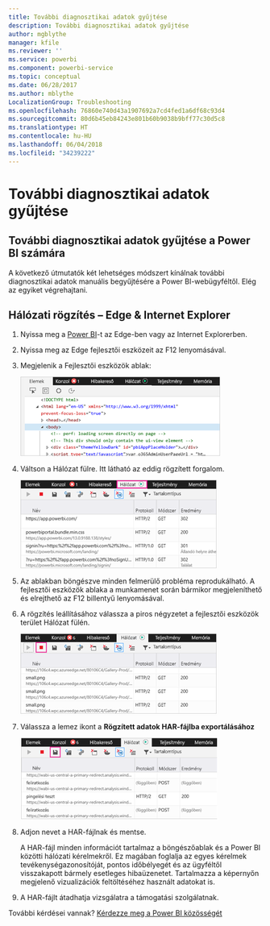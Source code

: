 ```yaml
---
title: További diagnosztikai adatok gyűjtése
description: További diagnosztikai adatok gyűjtése
author: mgblythe
manager: kfile
ms.reviewer: ''
ms.service: powerbi
ms.component: powerbi-service
ms.topic: conceptual
ms.date: 06/28/2017
ms.author: mblythe
LocalizationGroup: Troubleshooting
ms.openlocfilehash: 76860e740d43a1907692a7cd4fed1a6df68c93d4
ms.sourcegitcommit: 80d6b45eb84243e801b60b9038b9bff77c30d5c8
ms.translationtype: HT
ms.contentlocale: hu-HU
ms.lasthandoff: 06/04/2018
ms.locfileid: "34239222"
---
```

# <a name="capturing-additional-diagnostic-information"></a>További diagnosztikai adatok gyűjtése
## <a name="capturing-additional-diagnostic-information-for-power-bi"></a>További diagnosztikai adatok gyűjtése a Power BI számára
A következő útmutatók két lehetséges módszert kínálnak további diagnosztikai adatok manuális begyűjtésére a Power BI-webügyféltől.  Elég az egyiket végrehajtani.

## <a name="network-capture---edge--internet-explorer"></a>Hálózati rögzítés – Edge & Internet Explorer
1. Nyissa meg a [Power BI](https://app.powerbi.com)-t az Edge-ben vagy az Internet Explorerben.
2. Nyissa meg az Edge fejlesztői eszközeit az F12 lenyomásával.
3. Megjelenik a Fejlesztői eszközök ablak: 
   
   ![](media/service-admin-capturing-additional-diagnostic-information-for-power-bi/edge-developer-tools.png)
4. Váltson a Hálózat fülre. Itt látható az eddig rögzített forgalom. 
   
   ![](media/service-admin-capturing-additional-diagnostic-information-for-power-bi/edge-network-tab.png)
5. Az ablakban böngészve minden felmerülő probléma reprodukálható. A fejlesztői eszközök ablaka a munkamenet során bármikor megjeleníthető és elrejthető az F12 billentyű lenyomásával.
6. A rögzítés leállításához válassza a piros négyzetet a fejlesztői eszközök terület Hálózat fülén.
   
   ![](media/service-admin-capturing-additional-diagnostic-information-for-power-bi/edge-network-tab-stop.png)
7. Válassza a lemez ikont a **Rögzített adatok HAR-fájlba exportálásához**
   
   ![](media/service-admin-capturing-additional-diagnostic-information-for-power-bi/edge-network-tab-save.png)
8. Adjon nevet a HAR-fájlnak és mentse.
   
    A HAR-fájl minden információt tartalmaz a böngészőablak és a Power BI közötti hálózati kérelmekről.  Ez magában foglalja az egyes kérelmek tevékenységazonosítóját, pontos időbélyegét és az ügyféltől visszakapott bármely esetleges hibaüzenetet.  Tartalmazza a képernyőn megjelenő vizualizációk feltöltéséhez használt adatokat is.
9. A HAR-fájlt átadhatja vizsgálatra a támogatási szolgálatnak.

További kérdései vannak? [Kérdezze meg a Power BI közösségét](http://community.powerbi.com/)

